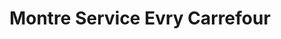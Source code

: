 ---
title: "Montre Service Evry Carrefour"
url: /evry/montre-service-evry-carrefour/
shop: montres
---
